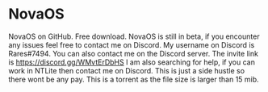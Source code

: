 # NovaOS
NovaOS on GitHub. Free download.
NovaOS is still in beta, if you encounter any issues feel free to contact me on Discord. My username on Discord is Rares#7494. You can also contact me on the Discord server. The invite link is https://discord.gg/WMvtErDbHS
I am also searching for help, if you can work in NTLite then contact me on Discord. This is just a side hustle so there wont be any pay.
This is a torrent as the file size is larger than 15 mib.
